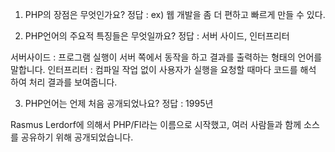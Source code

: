 1. PHP의 장점은 무엇인가요?
정답 : ex) 웹 개발을 좀 더 편하고 빠르게 만들 수 있다.

2. PHP언어의 주요적 특징들은 무엇일까요?
정답 : 서버 사이드, 인터프리터

서버사이드 : 프로그램 실행이 서버 쪽에서 동작을 하고 결과를 출력하는 형태의 언어를 말합니다.
인터프리터 : 컴파일 작업 없이 사용자가 실행을 요청할 때마다 코드를 해석 하여 처리 결과를 보여줍니다.

3. PHP언어는 언제 처음 공개되었나요?
정답 : 1995년

Rasmus Lerdorf에 의해서 PHP/FI라는 이름으로 시작했고, 여러 사람들과 함께 소스를 공유하기 위해 공개되었습니다.


